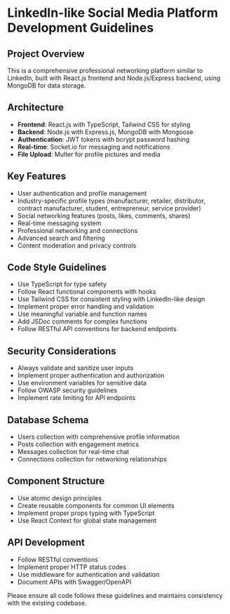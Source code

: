 <!-- Use this file to provide workspace-specific custom instructions to Copilot. For more details, visit https://code.visualstudio.com/docs/copilot/copilot-customization#_use-a-githubcopilotinstructionsmd-file -->

# LinkedIn-like Social Media Platform Development Guidelines

## Project Overview
This is a comprehensive professional networking platform similar to LinkedIn, built with React.js frontend and Node.js/Express backend, using MongoDB for data storage.

## Architecture
- **Frontend**: React.js with TypeScript, Tailwind CSS for styling
- **Backend**: Node.js with Express.js, MongoDB with Mongoose
- **Authentication**: JWT tokens with bcrypt password hashing
- **Real-time**: Socket.io for messaging and notifications
- **File Upload**: Multer for profile pictures and media

## Key Features
- User authentication and profile management
- Industry-specific profile types (manufacturer, retailer, distributor, contract manufacturer, student, entrepreneur, service provider)
- Social networking features (posts, likes, comments, shares)
- Real-time messaging system
- Professional networking and connections
- Advanced search and filtering
- Content moderation and privacy controls

## Code Style Guidelines
- Use TypeScript for type safety
- Follow React functional components with hooks
- Use Tailwind CSS for consistent styling with LinkedIn-like design
- Implement proper error handling and validation
- Use meaningful variable and function names
- Add JSDoc comments for complex functions
- Follow RESTful API conventions for backend endpoints

## Security Considerations
- Always validate and sanitize user inputs
- Implement proper authentication and authorization
- Use environment variables for sensitive data
- Follow OWASP security guidelines
- Implement rate limiting for API endpoints

## Database Schema
- Users collection with comprehensive profile information
- Posts collection with engagement metrics
- Messages collection for real-time chat
- Connections collection for networking relationships

## Component Structure
- Use atomic design principles
- Create reusable components for common UI elements
- Implement proper props typing with TypeScript
- Use React Context for global state management

## API Development
- Follow RESTful conventions
- Implement proper HTTP status codes
- Use middleware for authentication and validation
- Document APIs with Swagger/OpenAPI

Please ensure all code follows these guidelines and maintains consistency with the existing codebase.
